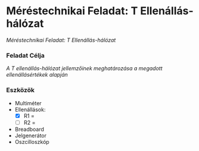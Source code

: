 # Méréstechnikai Feladat: T Ellenállás-hálózat  

*Méréstechnikai Feladat: T Ellenállás-hálózat*
### Feladat Célja  
*A T ellenállás-hálózat jellemzőinek meghatározása a megadott ellenállásértékek alapján*
### Eszközök

- Multiméter    
- Ellenállások:
  - [x] R1 =
  - [ ] R2 =
- Breadboard
- Jelgenerátor
- Oszcilloszkóp
